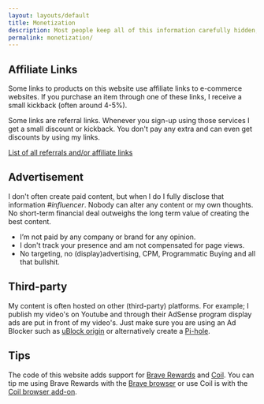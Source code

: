 ```yaml
---
layout: layouts/default
title: Monetization
description: Most people keep all of this information carefully hidden, but I believe you have the right to know. 
permalink: monetization/
---
```


## Affiliate Links
Some links to products on this website use affiliate links to e-commerce websites. If you purchase an item through one of these links, I receive a small kickback (often around 4-5%). 

Some links are referral links. Whenever you sign-up using those services I get a small discount or kickback. You don't pay any extra and can even get discounts by using my links.


[List of all referrals and/or affiliate links][referrals]

## Advertisement
I don't often create paid content, but when I do I fully disclose that information *#influencer*. Nobody can alter any content or my own thoughts. No short-term financial deal outweighs the long term value of creating the best content.

* I’m not paid by any company or brand for any opinion.
* I don't track your presence and am not compensated for page views.
* No targeting, no (display)advertising, CPM, Programmatic Buying and all that bullshit.

## Third-party
My content is often hosted on other (third-party) platforms. For example; I publish my video's on Youtube and through their AdSense program display ads are put in front of my video's. Just make sure you are using an Ad Blocker such as [uBlock origin][ublock] or alternatively create a [Pi-hole][pihole].

## Tips
The code of this website adds support for [Brave Rewards][rewards] and [Coil][coil]. You can tip me using Brave Rewards with the [Brave browser][brave] or use Coil is with the [Coil browser add-on][addon].

[ublock]: https://github.com/gorhill/uBlock
[pihole]: https://pi-hole.net/
[referrals]: /referrals
[rewards]: https://brave.com/brave-rewards/
[brave]: https://brave.com/cbu444
[coil]: https://coil.com/
[addon]: https://addons.mozilla.org/en-US/firefox/addon/coil/
